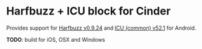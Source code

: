 Harfbuzz + ICU block for Cinder
===============================

Provides support for [Harfbuzz v0.9.24](https://github.com/behdad/harfbuzz) and [ICU (common) v52.1](http://source.icu-project.org/repos/icu/icu/tags/release-52-1) for Android.

**TODO**: build for iOS, OSX and Windows
